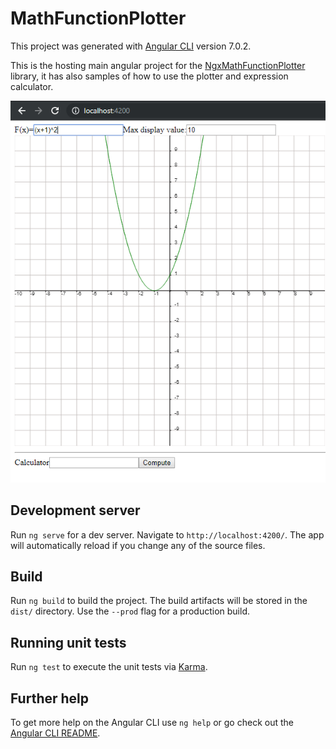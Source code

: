 # MathFunctionPlotter

This project was generated with [Angular CLI](https://github.com/angular/angular-cli) version 7.0.2.

This is the hosting main angular project for the [NgxMathFunctionPlotter](https://github.com/AliEzzatOdeh/MathFunctionPlotter/tree/master/projects/ngx-math-function-plotter) library, it has also samples of how to use the plotter and expression calculator.

![image not found](/Sample.PNG)

## Development server

Run `ng serve` for a dev server. Navigate to `http://localhost:4200/`. The app will automatically reload if you change any of the source files.

## Build

Run `ng build` to build the project. The build artifacts will be stored in the `dist/` directory. Use the `--prod` flag for a production build.

## Running unit tests

Run `ng test` to execute the unit tests via [Karma](https://karma-runner.github.io).

## Further help

To get more help on the Angular CLI use `ng help` or go check out the [Angular CLI README](https://github.com/angular/angular-cli/blob/master/README.md).
